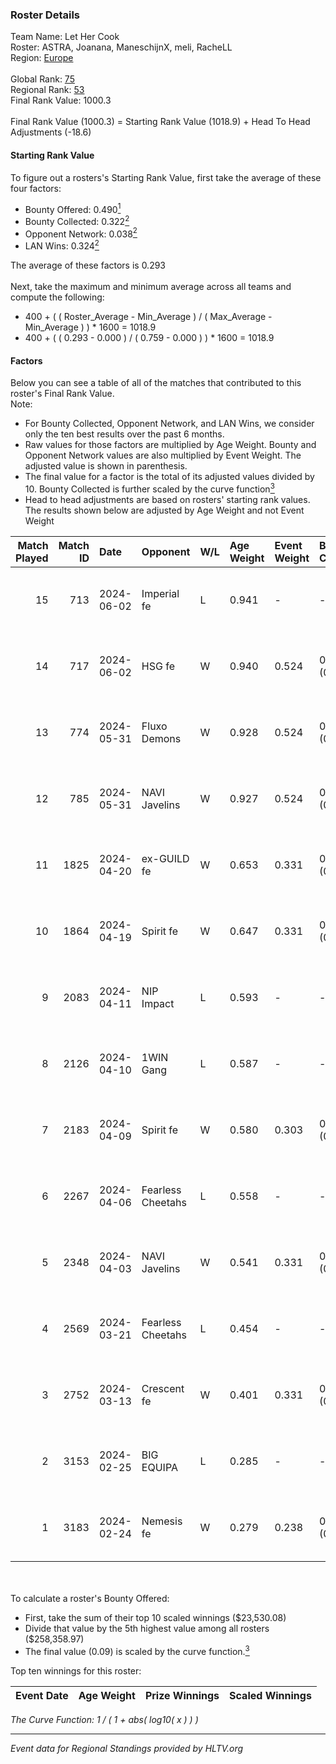 ### Roster Details<br />
Team Name: Let Her Cook<br />
Roster: ASTRA, Joanana, ManeschijnX, meli, RacheLL<br />
Region: [Europe]( ../standings_europe.md)<br />
<br />
Global Rank: [75](../standings_global.md)<br />
Regional Rank: [53]( ../standings_europe.md)<br />
Final Rank Value:  1000.3<br />
<br />
Final Rank Value (1000.3) = Starting Rank Value (1018.9) + Head To Head Adjustments (-18.6)<br />

#### Starting Rank Value<br />
To figure out a rosters's Starting Rank Value, first take the average of these four factors:<br />
- Bounty Offered: 0.490[<sup>1</sup>](#table2)
- Bounty Collected: 0.322[<sup>2</sup>](#table1)
- Opponent Network: 0.038[<sup>2</sup>](#table1)
- LAN Wins: 0.324[<sup>2</sup>](#table1)

The average of these factors is 0.293<br />
<br />
Next, take the maximum and minimum average across all teams and compute the following:<br />
- 400 + ( ( Roster_Average - Min_Average ) / ( Max_Average - Min_Average ) ) * 1600 = 1018.9
- 400 + ( ( 0.293 - 0.000 ) / ( 0.759 - 0.000 ) ) * 1600 = 1018.9


#### Factors<br />
Below you can see a table of all of the matches that contributed to this roster's Final Rank Value.<br />
Note:<br />

- For Bounty Collected, Opponent Network, and LAN Wins, we consider only the ten best results over the past 6 months.
- Raw values for those factors are multiplied by Age Weight. Bounty and Opponent Network values are also multiplied by Event Weight. The adjusted value is shown in parenthesis.
- The final value for a factor is the total of its adjusted values divided by 10. Bounty Collected is further scaled by the curve function[<sup>3</sup>](#curveFunction)
- Head to head adjustments are based on rosters' starting rank values. The results shown below are adjusted by Age Weight and not Event Weight
<span id="table1"></span><br />


| Match Played | Match ID | Date       | Opponent          | W/L | Age Weight | Event Weight | Bounty Collected | Opponent Network | LAN Wins  | H2H Adj. | Roster                                     |
| -: | -: | :- | :- | :- | :- | :- | :- | :- | :- | -: | :- |
|           15 |      713 | 2024-06-02 | Imperial fe       | L   | 0.941      | -            | -                | -                | -         |    -9.10 | ASTRA, Joanana, ManeschijnX, meli, RacheLL |
|           14 |      717 | 2024-06-02 | HSG fe            | W   | 0.940      | 0.524        | 0.047 (0.023)    | 0.092 (0.045)    | 1 (0.940) |    11.09 | ASTRA, Joanana, ManeschijnX, meli, RacheLL |
|           13 |      774 | 2024-05-31 | Fluxo Demons      | W   | 0.928      | 0.524        | 0.048 (0.023)    | 0.224 (0.109)    | 1 (0.928) |    12.31 | ASTRA, Joanana, ManeschijnX, meli, RacheLL |
|           12 |      785 | 2024-05-31 | NAVI Javelins     | W   | 0.927      | 0.524        | 0.042 (0.020)    | 0.266 (0.129)    | 1 (0.927) |    13.00 | ASTRA, Joanana, ManeschijnX, meli, RacheLL |
|           11 |     1825 | 2024-04-20 | ex-GUILD fe       | W   | 0.653      | 0.331        | 0.004 (0.001)    | 0.099 (0.021)    | 0 (0.000) |     3.70 | ASTRA, Joanana, ManeschijnX, meli, RacheLL |
|           10 |     1864 | 2024-04-19 | Spirit fe         | W   | 0.647      | 0.331        | 0.004 (0.001)    | 0.043 (0.009)    | 0 (0.000) |     2.87 | ASTRA, Joanana, ManeschijnX, meli, RacheLL |
|            9 |     2083 | 2024-04-11 | NIP Impact        | L   | 0.593      | -            | -                | -                | -         |   -14.37 | ASTRA, Joanana, kezziwow, meli, RacheLL    |
|            8 |     2126 | 2024-04-10 | 1WIN Gang         | L   | 0.587      | -            | -                | -                | -         |   -15.85 | ASTRA, Joanana, kezziwow, meli, RacheLL    |
|            7 |     2183 | 2024-04-09 | Spirit fe         | W   | 0.580      | 0.303        | 0.004 (0.001)    | 0.043 (0.008)    | 0 (0.000) |     2.43 | ASTRA, Joanana, kezziwow, meli, RacheLL    |
|            6 |     2267 | 2024-04-06 | Fearless Cheetahs | L   | 0.558      | -            | -                | -                | -         |   -14.37 | ASTRA, Joanana, kezziwow, meli, RacheLL    |
|            5 |     2348 | 2024-04-03 | NAVI Javelins     | W   | 0.541      | 0.331        | 0.042 (0.007)    | 0.266 (0.048)    | 0 (0.000) |     5.92 | ASTRA, Joanana, kezziwow, meli, RacheLL    |
|            4 |     2569 | 2024-03-21 | Fearless Cheetahs | L   | 0.454      | -            | -                | -                | -         |   -12.00 | Joanana, kezziwow, meli, RacheLL, suns1de  |
|            3 |     2752 | 2024-03-13 | Crescent fe       | W   | 0.401      | 0.331        | 0.007 (0.001)    | 0.107 (0.014)    | 0 (0.000) |     1.78 | Joanana, kezziwow, meli, RacheLL, suns1de  |
|            2 |     3153 | 2024-02-25 | BIG EQUIPA        | L   | 0.285      | -            | -                | -                | -         |    -6.73 | Joanana, kezziwow, meli, RacheLL, suns1de  |
|            1 |     3183 | 2024-02-24 | Nemesis fe        | W   | 0.279      | 0.238        | 0.000 (0.000)    | 0.002 (0.000)    | 0 (0.000) |     0.75 | Joanana, kezziwow, meli, RacheLL, suns1de  |

<br />
<span id="table2"></span><br />
To calculate a roster's Bounty Offered:<br />

- First, take the sum of their top 10 scaled winnings ($23,530.08)
- Divide that value by the 5th highest value among all rosters ($258,358.97)
- The final value (0.09) is scaled by the curve function.[<sup>3</sup>](#curveFunction)

Top ten winnings for this roster:<br />

| Event Date | Age Weight | Prize Winnings | Scaled Winnings |
| :- | -: | :- | :- |


<span id="curveFunction"></span>_The Curve Function: 1 / ( 1 + abs( log10( x ) ) )_<br />

---
_Event data for Regional Standings provided by HLTV.org_<br />
